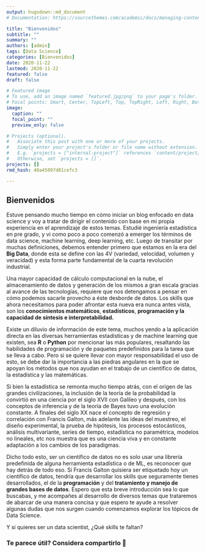 ```yaml
---
output: hugodown::md_document
# Documentation: https://sourcethemes.com/academic/docs/managing-content/

title: "Bienvenidos"
subtitle: ""
summary: ""
authors: [admin]
tags: [Data Science]
categories: [Bienvenidos]
date: 2020-11-22
lastmod: 2020-11-22
featured: false
draft: false

# Featured image
# To use, add an image named `featured.jpg/png` to your page's folder.
# Focal points: Smart, Center, TopLeft, Top, TopRight, Left, Right, BottomLeft, Bottom, BottomRight.
image:
  caption: ""
  focal_point: ""
  preview_only: false

# Projects (optional).
#   Associate this post with one or more of your projects.
#   Simply enter your project's folder or file name without extension.
#   E.g. `projects = ["internal-project"]` references `content/project/deep-learning/index.md`.
#   Otherwise, set `projects = []`.
projects: []
rmd_hash: 40a45097d81cefc3

---
```


Bienvenidos
-----------

Estuve pensando mucho tiempo en cómo iniciar un blog enfocado en data science y voy a tratar de dirigir el contenido con base en mi propia experiencia en el aprendizaje de estos temas. Estudié ingeniería estadística en pre grado, y vi como poco a poco comenzó a emerger los términos de data science, machine learning, deep learning, etc. Luego de transitar por muchas definiciones, debemos entender primero que estamos en la era del **Big Data**, donde esta se define con las 4V (variedad, velocidad, volumen y veracidad) y esta forma parte fundamental de la cuarta revolución industrial.

Una mayor capacidad de cálculo computacional en la nube, el almacenamiento de datos y generación de los mismos a gran escala gracias al avance de las tecnologías, requiere que nos detengamos a pensar en cómo podemos sacarle provecho a éste desborde de datos. Los skills que ahora necesitamos para poder afrontar esta nueva era nunca antes vista, son los **conocimientos matemáticos**, **estadísticos**, **programación y la capacidad de síntesis e interpretabilidad.**

Existe un diluvio de información de este tema, muchos yendo a la aplicación directa en las diversas herramientas estadísticas y de machine learning que existen, sea **R** o **Python** por mencionar las más populares, resaltando las habilidades de programación y de paquetes predefinidos para la tarea que se lleva a cabo. Pero si se quiere llevar con mayor responsabilidad el uso de esto, se debe dar la importancia a las piedras angulares en la que se apoyan los métodos que nos ayudan en el trabajo de un científico de datos, la estadística y las matemáticas.

Si bien la estadística se remonta mucho tiempo atrás, con el origen de las grandes civilizaciones, la inclusión de la teoría de la probabilidad la convirtió en una ciencia por el siglo XVII con Galileo y después, con los conceptos de inferencia y de la teoría de Bayes tuvo una evolución constante. A finales del siglo XX nace el concepto de regresión y correlación con Francis Galton, más adelante las ideas del muestreo, el diseño experimental, la prueba de hipótesis, los procesos estocásticos, análisis multivariante, series de tiempo, estadística no paramétrica, modelos no lineales, etc nos muestra que es una ciencia viva y en constante adaptación a los cambios de los paradigmas.

Dicho todo esto, ser un científico de datos no es solo usar una librería predefinida de alguna herramienta estadística o de ML, es reconocer que hay detrás de todo eso. Si Francis Galton quisiera ser etiquetado hoy un científico de datos, tendría que desarrollar los skills que seguramente tienes desarrollados, el de la **programación** y del **tratamiento y manejo de grandes bases de datos**. Espero que esta breve introducción sea lo que buscabas, y me acompañes al desarrollo de diversos temas que trataremos de abarcar de una manera concisa y que espero te ayude a resolver algunas dudas que nos surgen cuando comenzamos explorar los tópicos de Data Science.

Y si quieres ser un data scientist, ¿Qué skills te faltan?

### Te parece útil? Considera compartirlo 🙌


